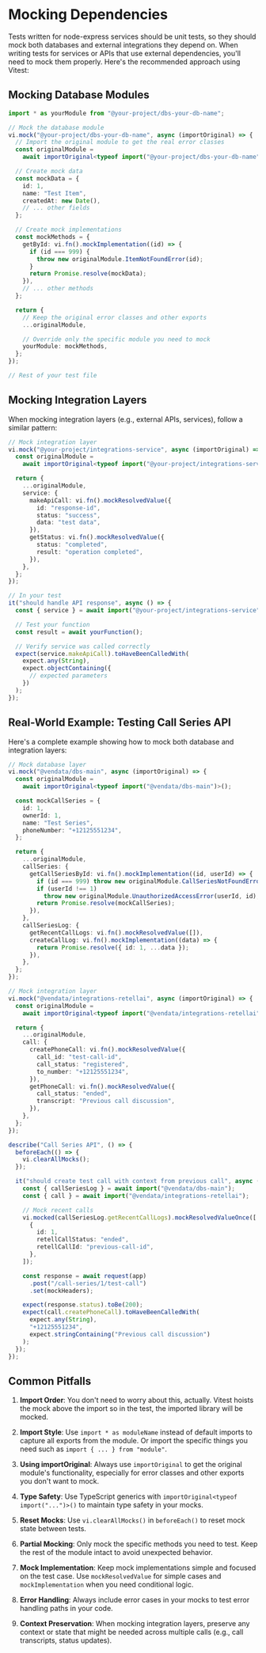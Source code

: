 # Mocking Dependencies

Tests written for node-express services should be unit tests, so they should mock both databases and external integrations they depend on.
When writing tests for services or APIs that use external dependencies, you'll need to mock them properly. Here's the recommended approach using Vitest:

## Mocking Database Modules

```typescript
import * as yourModule from "@your-project/dbs-your-db-name";

// Mock the database module
vi.mock("@your-project/dbs-your-db-name", async (importOriginal) => {
  // Import the original module to get the real error classes
  const originalModule =
    await importOriginal<typeof import("@your-project/dbs-your-db-name")>();

  // Create mock data
  const mockData = {
    id: 1,
    name: "Test Item",
    createdAt: new Date(),
    // ... other fields
  };

  // Create mock implementations
  const mockMethods = {
    getById: vi.fn().mockImplementation((id) => {
      if (id === 999) {
        throw new originalModule.ItemNotFoundError(id);
      }
      return Promise.resolve(mockData);
    }),
    // ... other methods
  };

  return {
    // Keep the original error classes and other exports
    ...originalModule,

    // Override only the specific module you need to mock
    yourModule: mockMethods,
  };
});

// Rest of your test file
```

## Mocking Integration Layers

When mocking integration layers (e.g., external APIs, services), follow a similar pattern:

```typescript
// Mock integration layer
vi.mock("@your-project/integrations-service", async (importOriginal) => {
  const originalModule =
    await importOriginal<typeof import("@your-project/integrations-service")>();

  return {
    ...originalModule,
    service: {
      makeApiCall: vi.fn().mockResolvedValue({
        id: "response-id",
        status: "success",
        data: "test data",
      }),
      getStatus: vi.fn().mockResolvedValue({
        status: "completed",
        result: "operation completed",
      }),
    },
  };
});

// In your test
it("should handle API response", async () => {
  const { service } = await import("@your-project/integrations-service");

  // Test your function
  const result = await yourFunction();

  // Verify service was called correctly
  expect(service.makeApiCall).toHaveBeenCalledWith(
    expect.any(String),
    expect.objectContaining({
      // expected parameters
    })
  );
});
```

## Real-World Example: Testing Call Series API

Here's a complete example showing how to mock both database and integration layers:

```typescript
// Mock database layer
vi.mock("@vendata/dbs-main", async (importOriginal) => {
  const originalModule =
    await importOriginal<typeof import("@vendata/dbs-main")>();

  const mockCallSeries = {
    id: 1,
    ownerId: 1,
    name: "Test Series",
    phoneNumber: "+12125551234",
  };

  return {
    ...originalModule,
    callSeries: {
      getCallSeriesById: vi.fn().mockImplementation((id, userId) => {
        if (id === 999) throw new originalModule.CallSeriesNotFoundError(id);
        if (userId !== 1)
          throw new originalModule.UnauthorizedAccessError(userId, id);
        return Promise.resolve(mockCallSeries);
      }),
    },
    callSeriesLog: {
      getRecentCallLogs: vi.fn().mockResolvedValue([]),
      createCallLog: vi.fn().mockImplementation((data) => {
        return Promise.resolve({ id: 1, ...data });
      }),
    },
  };
});

// Mock integration layer
vi.mock("@vendata/integrations-retellai", async (importOriginal) => {
  const originalModule =
    await importOriginal<typeof import("@vendata/integrations-retellai")>();

  return {
    ...originalModule,
    call: {
      createPhoneCall: vi.fn().mockResolvedValue({
        call_id: "test-call-id",
        call_status: "registered",
        to_number: "+12125551234",
      }),
      getPhoneCall: vi.fn().mockResolvedValue({
        call_status: "ended",
        transcript: "Previous call discussion",
      }),
    },
  };
});

describe("Call Series API", () => {
  beforeEach(() => {
    vi.clearAllMocks();
  });

  it("should create test call with context from previous call", async () => {
    const { callSeriesLog } = await import("@vendata/dbs-main");
    const { call } = await import("@vendata/integrations-retellai");

    // Mock recent calls
    vi.mocked(callSeriesLog.getRecentCallLogs).mockResolvedValueOnce([
      {
        id: 1,
        retellCallStatus: "ended",
        retellCallId: "previous-call-id",
      },
    ]);

    const response = await request(app)
      .post("/call-series/1/test-call")
      .set(mockHeaders);

    expect(response.status).toBe(200);
    expect(call.createPhoneCall).toHaveBeenCalledWith(
      expect.any(String),
      "+12125551234",
      expect.stringContaining("Previous call discussion")
    );
  });
});
```

## Common Pitfalls

1. **Import Order**: You don't need to worry about this, actually. Vitest hoists the mock above the import so in the test, the imported library will be mocked.

2. **Import Style**: Use `import * as moduleName` instead of default imports to capture all exports from the module. Or import the specific things you need such as `import { ... } from "module"`.

3. **Using importOriginal**: Always use `importOriginal` to get the original module's functionality, especially for error classes and other exports you don't want to mock.

4. **Type Safety**: Use TypeScript generics with `importOriginal<typeof import("...")>()` to maintain type safety in your mocks.

5. **Reset Mocks**: Use `vi.clearAllMocks()` in `beforeEach()` to reset mock state between tests.

6. **Partial Mocking**: Only mock the specific methods you need to test. Keep the rest of the module intact to avoid unexpected behavior.

7. **Mock Implementation**: Keep mock implementations simple and focused on the test case. Use `mockResolvedValue` for simple cases and `mockImplementation` when you need conditional logic.

8. **Error Handling**: Always include error cases in your mocks to test error handling paths in your code.

9. **Context Preservation**: When mocking integration layers, preserve any context or state that might be needed across multiple calls (e.g., call transcripts, status updates).
